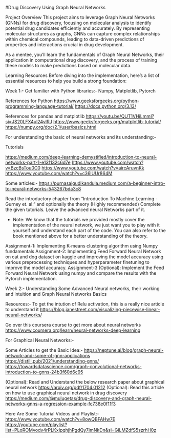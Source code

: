 #Drug Discovery Using Graph Neural Networks

Project Overview
This project aims to leverage Graph Neural Networks (GNNs) for drug discovery, focusing on molecular analysis to identify potential drug candidates efficiently and accurately. By representing molecular structures as graphs, GNNs can capture complex relationships within chemical compounds, leading to data-driven predictions of properties and interactions crucial in drug development.

As a mentee, you’ll learn the fundamentals of Graph Neural Networks, their application in computational drug discovery, and the process of training these models to make predictions based on molecular data.

Learning Resources
Before diving into the implementation, here’s a list of essential resources to help you build a strong foundation:

Week 1:- Get familier with Python libraries:- Numpy, Matplotlib, Pytorch

References for Python
https://www.geeksforgeeks.org/python-programming-language-tutorial/
https://docs.python.org/3.13/

References for pandas and matplotlib
https://youtu.be/QUT1VHiLmmI?si=JS20LFX4ul24vlRJ
https://www.geeksforgeeks.org/matplotlib-tutorial/
https://numpy.org/doc/2.1/user/basics.html

For understanding the basic of neural networks and its understanding:- 

Tutorials

https://medium.com/deep-learning-demystified/introduction-to-neural-networks-part-1-e13f132c6d7e
https://www.youtube.com/watch?v=BzcBsTou0C0
https://www.youtube.com/watch?v=aircAruvnKk
https://www.youtube.com/watch?v=c36lUUr864M

Some articles:-
https://purnasaigudikandula.medium.com/a-beginner-intro-to-neural-networks-543267bda3c8

Read the introductory chapter from “Introduction To Machine Learning - Gurney et. al.” and optionally the theory (Highly recommended)
Complete the given tutorials. Leave the advanced neural Networks part of it.

- Note: We know that the tutorials we provided mostly cover the implementation of the neural network, we just want you to play with it yourself and understand each part of the code. You can also refer to the book mentioned above for a better understanding of the theory.


Assignment-1: Implementing K-means clustering algorithm using Numpy fundamentals
Assignment-2: Implementing Feed Forward Neural Network on cat and dog dataset on kaggle and improving the model accuracy using various preprocessing techniques and hyperparameter finetuning to improve the model accuracy.
Assignment-3 (Optional): Implement the Feed Forward Neural Network using numpy and compare the results with the Pytorch implementation.


Week 2:- Understanding Some Advanced Neural networks, their working and intuition and Graph Neural Networks Basics

Resources:- To get the intution of Relu activation, this is a really nice article to understand it
https://blog.janestreet.com/visualizing-piecewise-linear-neural-networks/

Go over this coursera course to get more about neural networks
https://www.coursera.org/learn/neural-networks-deep-learning


For Graphical Neural Networks:-

Some Articles to get the Basic Idea:-
https://neptune.ai/blog/graph-neural-network-and-some-of-gnn-applications
https://distill.pub/2021/understanding-gnns/
https://towardsdatascience.com/graph-convolutional-networks-introduction-to-gnns-24b3f60d6c95

(Optional): Read and Understand the below research paper about graphical neural network
https://arxiv.org/pdf/1704.01212
(Optional): Read this article on how to use graphical neural network in drug discovery
https://medium.com/@mulugetas/drug-discovery-and-graph-neural-networks-gnns-a-regression-example-fc738e0f11f3

Here Are Some Tutorial Videos and Playlist:-
https://www.youtube.com/watch?v=8owQBFAHw7E
https://youtube.com/playlist?list=PLoROMvodv4rPLKxIpqhjhPgdQy7imNkDn&si=GiLMZdfS5szrhH0z
